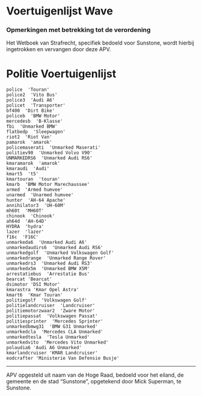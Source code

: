 # Voertuigenlijst Wave

### Opmerkingen met betrekking tot de verordening

Het Wetboek van Strafrecht, specifiek bedoeld voor Sunstone, wordt hierbij ingetrokken en vervangen door deze APV.

# Politie Voertuigenlijst
    police  'Touran'
    police2  'Vito Bus'
    police3  'Audi A6'
    policet  'Transporter'
    bf400  'Dirt Bike'
    policeb  'BMW Motor'
    mercedesb  'B-Klasse'
    fbi  'Unmarked BMW'
    flatbedp  'Sleepwagen'
    riot2  'Riot Van'
    pamarok  'amarok'
    policemaserati  'Unmarked Maserati'
    politiev90  'Unmarked Volvo V90'
    UNMARKEDRS6  'Unmarked Audi RS6'
    kmaramarok  'amarok'
    kmaraudi  'Audi'
    kmart5  't5'
    kmartouran  'touran'
    kmarb  'BMW Motor Marechaussee'
    armed  'Armed humvee'
    unarmed  'Unarmed humvee'
    hunter  'AH-64 Apache'
    annihilator3  'UH-60M'
    mh60t  'MH60T'
    chinook  'Chinook'
    ah64d  'AH-64D'
    HYDRA  'hydra'
    lazer  'lazer'
    f16c  'F16C'
    unmarkeda6  'Unmarked Audi A6'
    unmarkedaudirs6  'Unmarked Audi RS6'
    unmarkedgolf  'Unmarked Volkswagen Golf'
    unmarkedrange  'Unmarked Range Rover'
    unmarkedrs3  'Unmarked Audi RS3'
    unmarkedx5m  'Unmarked BMW X5M'
    arrestatiebus  'Arrestatie Bus'
    bearcat 'Bearcat'
    dsimotor 'DSI Motor'
    kmarastra 'Kmar Opel Astra'
    kmart6  'Kmar Touran'
    politiegolf  'Volkswagen Golf'
    politielandcruiser  'Landcruiser'
    politiemotorzwaar2  'Zware Motor'
    politiepassat  'Volkswagen Passat'
    politiesprinter  'Mercedes Sprinter'
    unmarkedbmwg31  'BMW G31 Unmarked'
    unmarkedcla  'Mercedes CLA Unmarked'
    unmarkedtesla  'Tesla Unmarked'
    unmarkedvito  'Mercedes Vito Unmarked'
    polaudia6 'Audi A6 Unmarked'
    kmarlandcruiser 'KMAR Landcruiser'
    eodcrafter 'Ministerie Van Defensie Busje'

---------------------
APV opgesteld uit naam van de Hoge Raad, bedoeld voor het eiland, de gemeente en de stad “Sunstone”, opgetekend door Mick Superman, te Sunstone.
